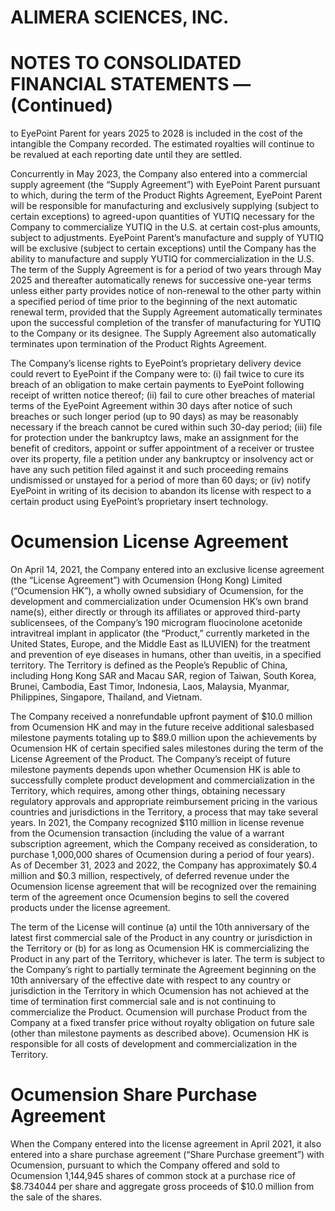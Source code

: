 # ALIMERA SCIENCES, INC.  

# NOTES TO CONSOLIDATED FINANCIAL STATEMENTS — (Continued)  

to EyePoint Parent for years 2025 to 2028 is included in the cost of the intangible the Company recorded. The estimated royalties will continue to be revalued at each reporting date until they are settled.  

Concurrently in May 2023, the Company also entered into a commercial supply agreement (the “Supply Agreement”) with EyePoint Parent pursuant to which, during the term of the Product Rights Agreement, EyePoint Parent will be responsible for manufacturing and exclusively supplying (subject to certain exceptions) to agreed-upon quantities of YUTIQ necessary for the Company to commercialize YUTIQ in the U.S. at certain cost-plus amounts, subject to adjustments. EyePoint Parent’s manufacture and supply of YUTIQ will be exclusive (subject to certain exceptions) until the Company has the ability to manufacture and supply YUTIQ for commercialization in the U.S. The term of the Supply Agreement is for a period of two years through May 2025 and thereafter automatically renews for successive one-year terms unless either party provides notice of non-renewal to the other party within a specified period of time prior to the beginning of the next automatic renewal term, provided that the Supply Agreement automatically terminates upon the successful completion of the transfer of manufacturing for YUTIQ to the Company or its designee. The Supply Agreement also automatically terminates upon termination of the Product Rights Agreement.  

The Company’s license rights to EyePoint’s proprietary delivery device could revert to EyePoint if the Company were to: (i) fail twice to cure its breach of an obligation to make certain payments to EyePoint following receipt of written notice thereof; (ii) fail to cure other breaches of material terms of the EyePoint Agreement within 30 days after notice of such breaches or such longer period (up to 90 days) as may be reasonably necessary if the breach cannot be cured within such 30-day period; (iii) file for protection under the bankruptcy laws, make an assignment for the benefit of creditors, appoint or suffer appointment of a receiver or trustee over its property, file a petition under any bankruptcy or insolvency act or have any such petition filed against it and such proceeding remains undismissed or unstayed for a period of more than 60 days; or (iv) notify EyePoint in writing of its decision to abandon its license with respect to a certain product using EyePoint’s proprietary insert technology.  

# Ocumension License Agreement  

On April 14, 2021, the Company entered into an exclusive license agreement (the “License Agreement”) with Ocumension (Hong Kong) Limited (“Ocumension HK”), a wholly owned subsidiary of Ocumension, for the development and commercialization under Ocumension HK’s own brand name(s), either directly or through its affiliates or approved third-party sublicensees, of the Company’s 190 microgram fluocinolone acetonide intravitreal implant in applicator (the “Product,” currently marketed in the United States, Europe, and the Middle East as ILUVIEN) for the treatment and prevention of eye diseases in humans, other than uveitis, in a specified territory. The Territory is defined as the People’s Republic of China, including Hong Kong SAR and Macau SAR, region of Taiwan, South Korea, Brunei, Cambodia, East Timor, Indonesia, Laos, Malaysia, Myanmar, Philippines, Singapore, Thailand, and Vietnam.  

The Company received a nonrefundable upfront payment of $\$ 10.0$ million from Ocumension HK and may in the future receive additional salesbased milestone payments totaling up to $\$ 89.0$ million upon the achievements by Ocumension HK of certain specified sales milestones during the term of the License Agreement of the Product. The Company’s receipt of future milestone payments depends upon whether Ocumension HK is able to successfully complete product development and commercialization in the Territory, which requires, among other things, obtaining necessary regulatory approvals and appropriate reimbursement pricing in the various countries and jurisdictions in the Territory, a process that may take several years. In 2021, the Company recognized $\$ 110$ million in license revenue from the Ocumension transaction (including the value of a warrant subscription agreement, which the Company received as consideration, to purchase 1,000,000 shares of Ocumension during a period of four years). As of December 31, 2023 and 2022, the Company has approximately $\$ 0.4$ million and $\$ 0.3$ million, respectively, of deferred revenue under the Ocumension license agreement that will be recognized over the remaining term of the agreement once Ocumension begins to sell the covered products under the license agreement.  

The term of the License will continue (a) until the 10th anniversary of the latest first commercial sale of the Product in any country or jurisdiction in the Territory or (b) for as long as Ocumension HK is commercializing the Product in any part of the Territory, whichever is later. The term is subject to the Company’s right to partially terminate the Agreement beginning on the 10th anniversary of the effective date with respect to any country or jurisdiction in the Territory in which Ocumension has not achieved at the time of termination first commercial sale and is not continuing to commercialize the Product. Ocumension will purchase Product from the Company at a fixed transfer price without royalty obligation on future sale (other than milestone payments as described above). Ocumension HK is responsible for all costs of development and commercialization in the Territory.  

# Ocumension Share Purchase Agreement  

When the Company entered into the license agreement in April 2021, it also entered into a share purchase agreement (“Share Purchase greement”) with Ocumension, pursuant to which the Company offered and sold to Ocumension 1,144,945 shares of common stock at a purchase rice of $\$ 8.734044$ per share and aggregate gross proceeds of $\$ 10.0$ million from the sale of the shares.  